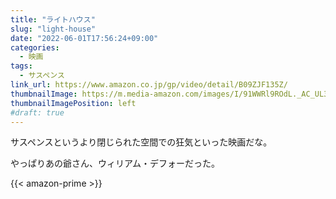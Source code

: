 ```yaml
---
title: "ライトハウス"
slug: "light-house"
date: "2022-06-01T17:56:24+09:00"
categories:
  - 映画
tags:
  - サスペンス
link_url: https://www.amazon.co.jp/gp/video/detail/B09ZJF135Z/
thumbnailImage: https://m.media-amazon.com/images/I/91WWRl9ROdL._AC_UL320_.jpg
thumbnailImagePosition: left
#draft: true
---
```

サスペンスというより閉じられた空間での狂気といった映画だな。
<!--more-->
やっぱりあの爺さん、ウィリアム・デフォーだった。

{{< amazon-prime >}}
